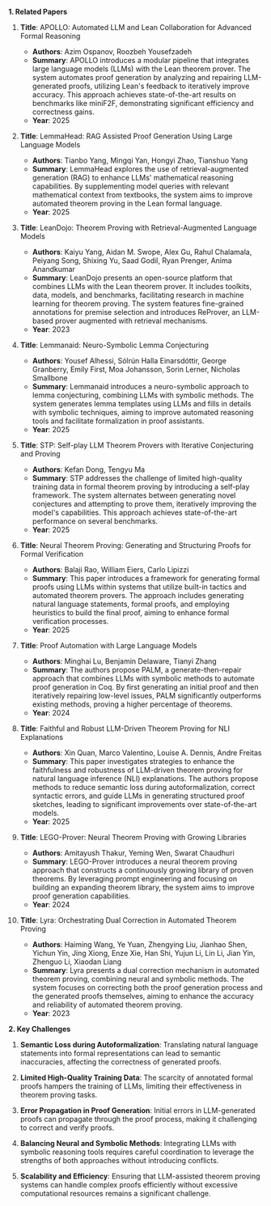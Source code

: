 **1. Related Papers**

1. **Title**: APOLLO: Automated LLM and Lean Collaboration for Advanced Formal Reasoning
   - **Authors**: Azim Ospanov, Roozbeh Yousefzadeh
   - **Summary**: APOLLO introduces a modular pipeline that integrates large language models (LLMs) with the Lean theorem prover. The system automates proof generation by analyzing and repairing LLM-generated proofs, utilizing Lean's feedback to iteratively improve accuracy. This approach achieves state-of-the-art results on benchmarks like miniF2F, demonstrating significant efficiency and correctness gains.
   - **Year**: 2025

2. **Title**: LemmaHead: RAG Assisted Proof Generation Using Large Language Models
   - **Authors**: Tianbo Yang, Mingqi Yan, Hongyi Zhao, Tianshuo Yang
   - **Summary**: LemmaHead explores the use of retrieval-augmented generation (RAG) to enhance LLMs' mathematical reasoning capabilities. By supplementing model queries with relevant mathematical context from textbooks, the system aims to improve automated theorem proving in the Lean formal language.
   - **Year**: 2025

3. **Title**: LeanDojo: Theorem Proving with Retrieval-Augmented Language Models
   - **Authors**: Kaiyu Yang, Aidan M. Swope, Alex Gu, Rahul Chalamala, Peiyang Song, Shixing Yu, Saad Godil, Ryan Prenger, Anima Anandkumar
   - **Summary**: LeanDojo presents an open-source platform that combines LLMs with the Lean theorem prover. It includes toolkits, data, models, and benchmarks, facilitating research in machine learning for theorem proving. The system features fine-grained annotations for premise selection and introduces ReProver, an LLM-based prover augmented with retrieval mechanisms.
   - **Year**: 2023

4. **Title**: Lemmanaid: Neuro-Symbolic Lemma Conjecturing
   - **Authors**: Yousef Alhessi, Sólrún Halla Einarsdóttir, George Granberry, Emily First, Moa Johansson, Sorin Lerner, Nicholas Smallbone
   - **Summary**: Lemmanaid introduces a neuro-symbolic approach to lemma conjecturing, combining LLMs with symbolic methods. The system generates lemma templates using LLMs and fills in details with symbolic techniques, aiming to improve automated reasoning tools and facilitate formalization in proof assistants.
   - **Year**: 2025

5. **Title**: STP: Self-play LLM Theorem Provers with Iterative Conjecturing and Proving
   - **Authors**: Kefan Dong, Tengyu Ma
   - **Summary**: STP addresses the challenge of limited high-quality training data in formal theorem proving by introducing a self-play framework. The system alternates between generating novel conjectures and attempting to prove them, iteratively improving the model's capabilities. This approach achieves state-of-the-art performance on several benchmarks.
   - **Year**: 2025

6. **Title**: Neural Theorem Proving: Generating and Structuring Proofs for Formal Verification
   - **Authors**: Balaji Rao, William Eiers, Carlo Lipizzi
   - **Summary**: This paper introduces a framework for generating formal proofs using LLMs within systems that utilize built-in tactics and automated theorem provers. The approach includes generating natural language statements, formal proofs, and employing heuristics to build the final proof, aiming to enhance formal verification processes.
   - **Year**: 2025

7. **Title**: Proof Automation with Large Language Models
   - **Authors**: Minghai Lu, Benjamin Delaware, Tianyi Zhang
   - **Summary**: The authors propose PALM, a generate-then-repair approach that combines LLMs with symbolic methods to automate proof generation in Coq. By first generating an initial proof and then iteratively repairing low-level issues, PALM significantly outperforms existing methods, proving a higher percentage of theorems.
   - **Year**: 2024

8. **Title**: Faithful and Robust LLM-Driven Theorem Proving for NLI Explanations
   - **Authors**: Xin Quan, Marco Valentino, Louise A. Dennis, Andre Freitas
   - **Summary**: This paper investigates strategies to enhance the faithfulness and robustness of LLM-driven theorem proving for natural language inference (NLI) explanations. The authors propose methods to reduce semantic loss during autoformalization, correct syntactic errors, and guide LLMs in generating structured proof sketches, leading to significant improvements over state-of-the-art models.
   - **Year**: 2025

9. **Title**: LEGO-Prover: Neural Theorem Proving with Growing Libraries
   - **Authors**: Amitayush Thakur, Yeming Wen, Swarat Chaudhuri
   - **Summary**: LEGO-Prover introduces a neural theorem proving approach that constructs a continuously growing library of proven theorems. By leveraging prompt engineering and focusing on building an expanding theorem library, the system aims to improve proof generation capabilities.
   - **Year**: 2024

10. **Title**: Lyra: Orchestrating Dual Correction in Automated Theorem Proving
    - **Authors**: Haiming Wang, Ye Yuan, Zhengying Liu, Jianhao Shen, Yichun Yin, Jing Xiong, Enze Xie, Han Shi, Yujun Li, Lin Li, Jian Yin, Zhenguo Li, Xiaodan Liang
    - **Summary**: Lyra presents a dual correction mechanism in automated theorem proving, combining neural and symbolic methods. The system focuses on correcting both the proof generation process and the generated proofs themselves, aiming to enhance the accuracy and reliability of automated theorem proving.
    - **Year**: 2023

**2. Key Challenges**

1. **Semantic Loss during Autoformalization**: Translating natural language statements into formal representations can lead to semantic inaccuracies, affecting the correctness of generated proofs.

2. **Limited High-Quality Training Data**: The scarcity of annotated formal proofs hampers the training of LLMs, limiting their effectiveness in theorem proving tasks.

3. **Error Propagation in Proof Generation**: Initial errors in LLM-generated proofs can propagate through the proof process, making it challenging to correct and verify proofs.

4. **Balancing Neural and Symbolic Methods**: Integrating LLMs with symbolic reasoning tools requires careful coordination to leverage the strengths of both approaches without introducing conflicts.

5. **Scalability and Efficiency**: Ensuring that LLM-assisted theorem proving systems can handle complex proofs efficiently without excessive computational resources remains a significant challenge. 